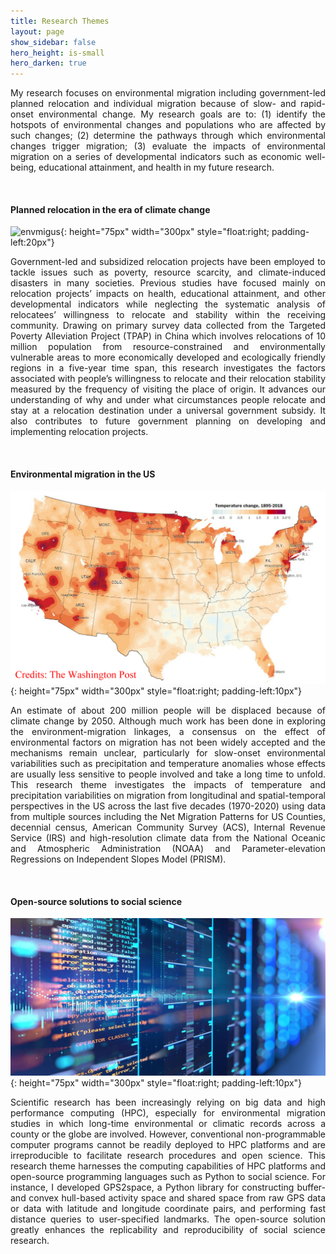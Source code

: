 ```yaml
---
title: Research Themes
layout: page
show_sidebar: false
hero_height: is-small
hero_darken: true
---
```


<p align="justify">My research focuses on environmental migration including government-led planned relocation and individual migration because of slow- and rapid-onset environmental change. My research goals are to: (1) identify the hotspots of environmental changes and populations who are affected by such changes; (2) determine the pathways through which environmental changes trigger migration; (3) evaluate the impacts of environmental migration on a series of developmental indicators such as economic well-being, educational attainment, and health in my future research.</p>
<br>

#### Planned relocation in the era of climate change

![envmigus](./images/relocation.jpg){: height="75px" width="300px" style="float:right; padding-left:20px"}

<p align="justify">Government-led and subsidized relocation projects have been employed to tackle issues such as poverty, resource scarcity, and climate-induced disasters in many societies. Previous studies have focused mainly on relocation projects’ impacts on health, educational attainment, and other developmental indicators while neglecting the systematic analysis of relocatees’ willingness to relocate and stability within the receiving community. Drawing on primary survey data collected from the Targeted Poverty Alleviation Project (TPAP) in China which involves relocations of 10 million population from resource-constrained and environmentally vulnerable areas to more economically developed and ecologically friendly regions in a five-year time span, this research investigates the factors associated with people’s willingness to relocate and their relocation stability measured by the frequency of visiting the place of origin. It advances our understanding of why and under what circumstances people relocate and stay at a relocation destination under a universal government subsidy. It also contributes to future government planning on developing and implementing relocation projects.</p>
<br>

#### Environmental migration in the US

![envmigus](./images/env-mig-us.jpg){: height="75px" width="300px" style="float:right; padding-left:10px"}

<p align="justify">An estimate of about 200 million people will be displaced because of climate change by 2050. Although much work has been done in exploring the environment-migration linkages, a consensus on the effect of environmental factors on migration has not been widely accepted and the mechanisms remain unclear, particularly for slow-onset environmental variabilities such as precipitation and temperature anomalies whose effects are usually less sensitive to people involved and take a long time to unfold. This research theme investigates the impacts of temperature and precipitation variabilities on migration from longitudinal and spatial-temporal perspectives in the US across the last five decades (1970-2020) using data from multiple sources including the Net Migration Patterns for US Counties, decennial census, American Community Survey (ACS), Internal Revenue Service (IRS) and high-resolution climate data from the National Oceanic and Atmospheric Administration (NOAA) and Parameter-elevation Regressions on Independent Slopes Model (PRISM).</p>
<br>

#### Open-source solutions to social science

![opensource](./images/open-source.jpg){: height="75px" width="300px" style="float:right; padding-left:10px"}

<p align="justify">Scientific research has been increasingly relying on big data and high performance computing (HPC), especially for environmental migration studies in which long-time environmental or climatic records across a county or the globe are involved. However, conventional non-programmable computer programs cannot be readily deployed to HPC platforms and are irreproducible to facilitate research procedures and open science. This research theme harnesses the computing capabilities of HPC platforms and open-source programming languages such as Python to social science. For instance, I developed GPS2space, a Python library for constructing buffer- and convex hull-based activity space and shared space from raw GPS data or data with latitude and longitude coordinate pairs, and performing fast distance queries to user-specified landmarks. The open-source solution greatly enhances the replicability and reproducibility of social science research.</p>
<br>

